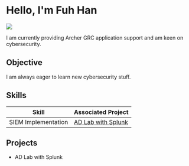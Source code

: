 # Hello, I'm Fuh Han
<a href="https://www.linkedin.com/in/fuhhanchang/"><img src="https://img.shields.io/badge/-LinkedIn-0072b1?&style=for-the-badge&logo=linkedin&logoColor=white" /></a>

I am currently providing Archer GRC application support and am keen on cybersecurity.

## Objective

I am always eager to learn new cybersecurity stuff. 

## Skills

| Skill                                         | Associated Project         |
|-----------------------------------------------|----------------------------|
| SIEM Implementation          | <a href="https://google.com">AD Lab with Splunk</a>|

## Projects
- AD Lab with Splunk
